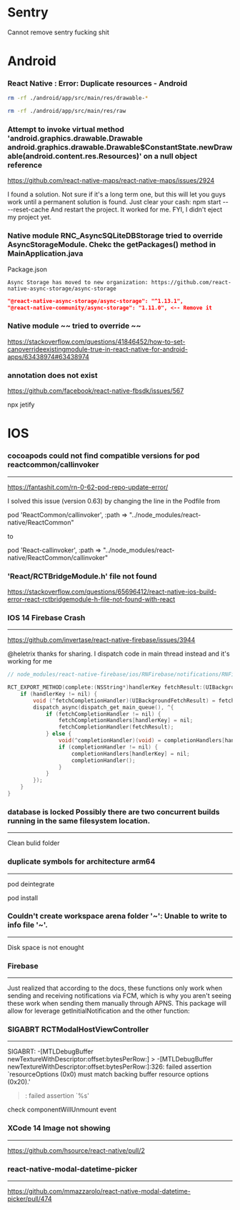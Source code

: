 # Sentry

Cannot remove sentry fucking shit

# Android

### React Native : Error: Duplicate resources - Android

```bash
rm -rf ./android/app/src/main/res/drawable-*

rm -rf ./android/app/src/main/res/raw
```

### Attempt to invoke virtual method 'android.graphics.drawable.Drawable android.graphics.drawable.Drawable$ConstantState.newDrawable(android.content.res.Resources)' on a null object reference

https://github.com/react-native-maps/react-native-maps/issues/2924

I found a solution. Not sure if it's a long term one, but this will let you guys work until a permanent solution is found.
Just clear your cash: npm start -- --reset-cache
And restart the project.
It worked for me.
FYI, I didn't eject my project yet.

### Native module RNC_AsyncSQLiteDBStorage tried to override AsyncStorageModule. Chekc the getPackages() method in MainApplication.java

Package.json

```Text
Async Storage has moved to new organization: https://github.com/react-native-async-storage/async-storage
```

```JSON
"@react-native-async-storage/async-storage": "^1.13.1",
"@react-native-community/async-storage": "1.11.0", <-- Remove it
```

### Native module ~~ tried to override ~~

https://stackoverflow.com/questions/41846452/how-to-set-canoverrideexistingmodule-true-in-react-native-for-android-apps/63438974#63438974

### annotation does not exist 

https://github.com/facebook/react-native-fbsdk/issues/567

npx jetify

# IOS

### cocoapods could not find compatible versions for pod reactcommon/callinvoker
----

https://fantashit.com/rn-0-62-pod-repo-update-error/

I solved this issue (version 0.63) by changing the line in the Podfile from

pod 'ReactCommon/callinvoker', :path => "../node_modules/react-native/ReactCommon"

to

pod 'React-callinvoker', :path => "../node_modules/react-native/ReactCommon/callinvoker"



### 'React/RCTBridgeModule.h' file not found

https://stackoverflow.com/questions/65696412/react-native-ios-build-error-react-rctbridgemodule-h-file-not-found-with-react


### IOS 14 Firebase Crash
----

https://github.com/invertase/react-native-firebase/issues/3944

@heletrix thanks for sharing. I dispatch code in main thread instead and it's working for me

````Objective-C
// node_modules/react-native-firebase/ios/RNFirebase/notifications/RNFirebaseNotifications.m

RCT_EXPORT_METHOD(complete:(NSString*)handlerKey fetchResult:(UIBackgroundFetchResult)fetchResult) {
    if (handlerKey != nil) {
        void (^fetchCompletionHandler)(UIBackgroundFetchResult) = fetchCompletionHandlers[handlerKey];
        dispatch_async(dispatch_get_main_queue(), ^{
            if (fetchCompletionHandler != nil) {
                fetchCompletionHandlers[handlerKey] = nil;
                fetchCompletionHandler(fetchResult);
            } else {
                void(^completionHandler)(void) = completionHandlers[handlerKey];
                if (completionHandler != nil) {
                    completionHandlers[handlerKey] = nil;
                    completionHandler();
                }
            }
        });
    }
}
````

### database is locked Possibly there are two concurrent builds running in the same filesystem location.
----

Clean bulid folder

### duplicate symbols for architecture arm64
----

pod deintegrate

pod install

### Couldn't create workspace arena folder '~': Unable to write to info file '~'.
----

Disk space is not enought

### Firebase
----

Just realized that according to the docs, these functions only work when sending and receiving notifications via FCM, which is why you aren't seeing these work when sending them manually through APNS. This package will allow for leverage getInitialNotification and the other function: 

### SIGABRT RCTModalHostViewController
----

SIGABRT: -[MTLDebugBuffer newTextureWithDescriptor:offset:bytesPerRow:] > -[MTLDebugBuffer newTextureWithDescriptor:offset:bytesPerRow:]:326: failed assertion `resourceOptions (0x0) must match backing buffer resource options (0x20).'
 > : failed assertion `%s'
 
check componentWillUnmount event

### XCode 14 Image not showing
----

https://github.com/hsource/react-native/pull/2

### react-native-modal-datetime-picker
----

https://github.com/mmazzarolo/react-native-modal-datetime-picker/pull/474
